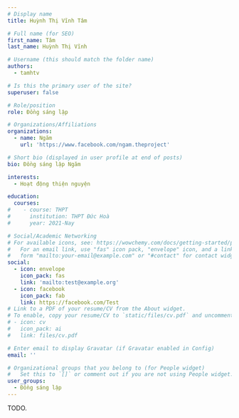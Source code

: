 ```yaml
---
# Display name
title: Huỳnh Thị Vĩnh Tâm

# Full name (for SEO)
first_name: Tâm
last_name: Huỳnh Thị Vĩnh

# Username (this should match the folder name)
authors:
  - tamhtv

# Is this the primary user of the site?
superuser: false

# Role/position
role: Đồng sáng lập

# Organizations/Affiliations
organizations:
  - name: Ngăm
    url: 'https://www.facebook.com/ngam.theproject'

# Short bio (displayed in user profile at end of posts)
bio: Đồng sáng lập Ngăm

interests:
  - Hoạt động thiện nguyện

education:
  courses:
#    - course: THPT
#      institution: THPT Đức Hoà
#      year: 2021-Nay

# Social/Academic Networking
# For available icons, see: https://wowchemy.com/docs/getting-started/page-builder/#icons
#   For an email link, use "fas" icon pack, "envelope" icon, and a link in the
#   form "mailto:your-email@example.com" or "#contact" for contact widget.
social:
  - icon: envelope
    icon_pack: fas
    link: 'mailto:test@example.org'
  - icon: facebook
    icon_pack: fab
    link: https://facebook.com/Test
# Link to a PDF of your resume/CV from the About widget.
# To enable, copy your resume/CV to `static/files/cv.pdf` and uncomment the lines below.
# - icon: cv
#   icon_pack: ai
#   link: files/cv.pdf

# Enter email to display Gravatar (if Gravatar enabled in Config)
email: ''

# Organizational groups that you belong to (for People widget)
#   Set this to `[]` or comment out if you are not using People widget.
user_groups:
  - Đồng sáng lập
---
```


TODO.
